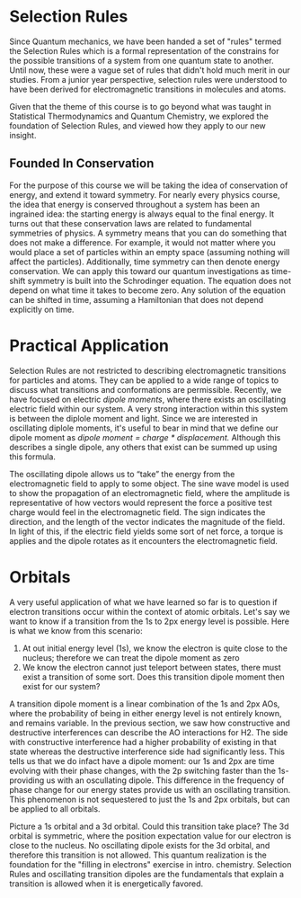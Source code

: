 # Selection Rules

Since Quantum mechanics, we have been handed a set of "rules" termed the Selection Rules which is a formal representation of the constrains for the possible transitions of a system from one quantum state to another. Until now, these were a vague set of rules 
that didn't hold much merit in our studies. From a junior year perspective, selection rules were understood to have been derived for electromagnetic transitions in molecules and atoms. 

Given that the theme of this course is to go beyond what was taught in Statistical Thermodynamics and Quantum Chemistry, we explored the
foundation of Selection Rules, and viewed how they apply to our new insight. 

## Founded In Conservation

For the purpose of this course we will be taking the idea of conservation of energy, and extend it toward symmetry. For nearly every physics course, the idea that energy is conserved throughout a system has been an ingrained idea: the starting energy is always equal to the final energy. It turns out that these conservation laws are related to fundamental symmetries of physics. A symmetry means that you can do something that does not make a difference. For example, it would not matter where you would place a set of particles within an empty space (assuming nothing will affect the particles). Additionally, time symmetry can then denote energy conservation. We can apply this toward our quantum investigations as time-shift symmetry is built into the Schrodinger equation. The equation does not depend on what time it takes to become zero. Any solution of the equation can be shifted in time, assuming a Hamiltonian that does not depend explicitly on time.

# Practical Application

Selection Rules are not restricted to describing electromagnetic transitions for particles and atoms. They can be applied to a wide range of topics to discuss what transitions and conformations are permissible. Recently, we have focused on electric *dipole moments*, where there exists an oscillating electric field within our system. A very strong interaction within this system is between the diplole moment and light. Since we are interested in oscillating diplole moments, it's useful to bear in mind that we define our dipole moment as
*dipole moment = charge * displacement.* Although this describes a single dipole, any others that exist can be summed up using this formula. 


The oscillating dipole allows us to “take” the energy from the electromagnetic field to apply to some object. The sine wave model is used to show the propagation of an electromagnetic field, where the amplitude is representative of how vectors would represent the force a positive test charge would feel in the electromagnetic field. The sign indicates the direction, and the length of the vector indicates the magnitude of the field. In light of this, if the electric field yields some sort of net force, a torque is applies and the dipole rotates as it encounters the electromagnetic field.

# Orbitals 

A very useful application of what we have learned so far is to question if electron transitions occur within the context of atomic orbitals. Let's say we want to know if a transition from the 1s to 2px energy level is possible. Here is what we know from this scenario:
1. At out initial energy level (1s), we know the electron is quite close to the nucleus; therefore we can treat the dipole moment as zero
1. We know the electron cannot just teleport between states, there must exist a transition of some sort. Does this transition dipole moment then exist for our system? 

A transition dipole moment is a linear combination of the 1s and 2px AOs, where the probability of being in either energy level is not entirely known, and remains variable. In the previous section, we saw how constructive and destructive interferences can describe the AO interactions for H2. The side with constructive interference had a higher probability of existing in that state whereas the destructive interference side had significantly less. This tells us that we do infact have a dipole moment: our 1s and 2px are time evolving with their phase changes, with the 2p switching faster than the 1s- providing us with an oscullating dipole. This difference in the frequency of phase change for our energy states provide us with an oscillating transition. This phenomenon is not sequestered to just the 1s and 2px orbitals, but can be applied to all orbitals. 

Picture a 1s orbital and a 3d orbital. Could this transition take place? The 3d orbital is symmetric, where the position expectation value for our electron is close to the nucleus. No oscillating dipole exists for the 3d orbital, and therefore this transition is not allowed. This quantum realization is the foundation for the "filling in electrons" exercise in intro. chemistry. Selection Rules and oscillating transition dipoles are the fundamentals that explain a transition is allowed when it is energetically favored. 




